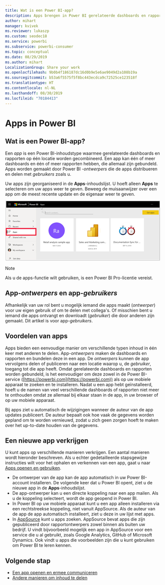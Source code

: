 ```yaml
---
title: Wat is een Power BI-app?
description: Apps brengen in Power BI gerelateerde dashboards en rapporten allemaal op één plek samen.
author: mihart
manager: kvivek
ms.reviewer: lukaszp
ms.custom: seodec18
ms.service: powerbi
ms.subservice: powerbi-consumer
ms.topic: conceptual
ms.date: 08/29/2019
ms.author: mihart
LocalizationGroup: Share your work
ms.openlocfilehash: 9b0b4f186187dc16d0b9e5e6ae9049d2a108b19a
ms.sourcegitcommit: b53a6f5575f5f8bc443ecdca9c72525ce123518f
ms.translationtype: HT
ms.contentlocale: nl-NL
ms.lasthandoff: 08/30/2019
ms.locfileid: "70184413"
---
```

# <a name="apps-in-power-bi"></a>Apps in Power BI
## <a name="what-is-a-power-bi-app"></a>Wat is een Power BI-app?
Een *app* is een Power BI-inhoudstype waarmee gerelateerde dashboards en rapporten op één locatie worden gecombineerd. Een app kan één of meer dashboards en één of meer rapporten hebben, die allemaal zijn gebundeld. Apps worden gemaakt door Power BI *-ontwerpers* die de apps distribueren en delen met *gebruikers* zoals u. 

Uw apps zijn georganiseerd in de **Apps**-inhoudslijst. U hoeft alleen **Apps** te selecteren om uw apps weer te geven. Beweeg de muisaanwijzer over een app om de meest recente update en de eigenaar weer te geven. 

![Apps in Power BI](./media/end-user-apps/power-bi-apps.png)

> [!NOTE]
> Als u de apps-functie wilt gebruiken, is een Power BI Pro-licentie vereist. <!-- add link to how to figure out your license -->

## <a name="app-designers-and-app-consumers"></a>App-***ontwerpers*** en app-***gebruikers***
Afhankelijk van uw rol bent u mogelijk iemand die apps maakt (*ontwerper*) voor uw eigen gebruik of om te delen met collega's. Of misschien bent u iemand die apps ontvangt en downloadt (*gebruiker*) die door anderen zijn gemaakt. Dit artikel is voor app-*gebruikers*.

## <a name="advantages-of-apps"></a>Voordelen van apps
Apps bieden een eenvoudige manier om verschillende typen inhoud in één keer met anderen te delen. App-*ontwerpers* maken de dashboards en rapporten en bundelen deze in een app. De *ontwerpers* kunnen de app vervolgens delen of publiceren naar een locatie waarop u, de *gebruiker*, toegang tot die app heeft. Omdat gerelateerde dashboards en rapporten worden gebundeld, is het eenvoudiger om deze zowel in de Power BI-service ([https://powerbi.com](https://powerbi.com)) als op uw mobiele apparaat te zoeken en te installeren. Nadat u een app hebt geïnstalleerd, hoeft u de namen van veel verschillende dashboards of rapporten niet meer te onthouden omdat ze allemaal bij elkaar staan in de app, in uw browser of op uw mobiele apparaat.

Bij apps ziet u automatisch de wijzigingen wanneer de auteur van de app updates publiceert. De auteur bepaalt ook hoe vaak de gegevens worden gepland om te worden vernieuwd, zodat u zich geen zorgen hoeft te maken over het up-to-date houden van de gegevens. 

<!-- add conceptual art -->
## <a name="get-a-new-app"></a>Een nieuwe app verkrijgen
U kunt apps op verschillende manieren verkrijgen. Een aantal manieren wordt hieronder beschreven.  Als u echter gedetailleerde stapsgewijze instructies wilt voor het ophalen en verkennen van een app, gaat u naar [Apps openen en gebruiken](end-user-app-view.md).

- De ontwerper van de app kan de app automatisch in uw Power BI-account installeren. De volgende keer dat u Power BI opent, ziet u de nieuwe app in de **Apps**-inhoudslijst. 
- De app-ontwerper kan u een directe koppeling naar een app mailen. Als u de koppeling selecteert, wordt de app geopend in Power BI.
- In Power BI op uw mobiele apparaat kunt u een app alleen installeren via een rechtstreekse koppeling, niet vanuit AppSource. Als de auteur van de app de app automatisch installeert, ziet u deze in uw lijst met apps.
- In [AppSource](https://appsource.microsoft.com) kunt u apps zoeken. AppSource bevat apps die zijn gepubliceerd door rapportontwerpers zowel binnen als buiten uw bedrijf. U vindt bijvoorbeeld mogelijk een app in AppSource voor een service die u al gebruikt, zoals Google Analytics, GitHub of Microsoft Dynamics. Ook vindt u apps die voorbeelden zijn die u kunt gebruiken om Power BI te leren kennen.  


## <a name="next-step"></a>Volgende stap
* [Een app openen en ermee communiceren](end-user-app-view.md)
* [Andere manieren om inhoud te delen](end-user-shared-with-me.md)

